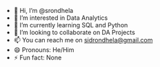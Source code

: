 - 👋 Hi, I’m @srondhela
- 👀 I’m interested in Data Analytics
- 🌱 I’m currently learning SQL and Python
- 💞️ I’m looking to collaborate on DA Projects
- 📫 You can reach me on sidrondhela@gmail.com
- 😄 Pronouns: He/Him
- ⚡ Fun fact: None

<!---
srondhela/srondhela is a ✨ special ✨ repository because its `README.md` (this file) appears on your GitHub profile.
You can click the Preview link to take a look at your changes.
--->
